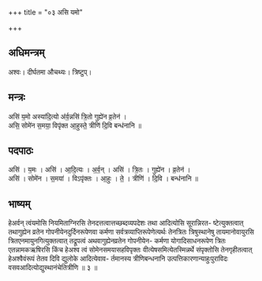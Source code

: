+++
title = "०३ असि यमो"

+++
## अधिमन्त्रम्
अश्वः। दीर्घतमा औचथ्यः। त्रिष्टुप्।

## मन्त्रः
असि॑ य॒मो अस्या॑दि॒त्यो अ॑र्व॒न्नसि॑ त्रि॒तो गुह्ये॑न व्र॒तेन॑ ।  
असि॒ सोमे॑न स॒मया॒ विपृ॑क्त आ॒हुस्ते॒ त्रीणि॑ दि॒वि बन्ध॑नानि ॥

## पदपाठः
असि॑ । य॒मः । असि॑ । आ॒दि॒त्यः । अ॒र्व॒न् । असि॑ । त्रि॒तः । गुह्ये॑न । व्र॒तेन॑ ।  
असि॑ । सोमे॑न । स॒मया॑ । विऽपृ॑क्तः । आ॒हुः । ते॒ । त्रीणि॑ । दि॒वि । बन्ध॑नानि ॥

## भाष्यम्
हेअर्वन् त्वंयमोसि नियमिताग्निरसि तेनदत्तत्वात्तच्छब्दव्यपदेशः तथा आदित्योसि सूरान्निरत- ष्टेत्युक्तत्वात् तथागुह्येन व्रतेन गोपनीयेनदुर्दिनरूपेणवा कर्मणा सर्वत्रव्याप्तिरूपेणेत्यर्थः तेनत्रितः त्रिषुस्थानेषु तायमानोवायुरसि त्रितएनमायुनगित्युक्तत्वात् तद्रूपत्वं अथवागुह्येनव्रतेन गोपनीयेन- कर्मणा योगादिसाधनरूपेण त्रितः एतन्नामकऋषिरसि किंच हेअश्व त्वं सोमेनसमयासहविपृक्तः वीत्येषसमित्येतस्मिन्नर्थे संपृक्तोसि तेनगृहीतत्वात् हेअश्वैवंरूपं तेतव दिवि द्युलोके आदित्येवाव- र्तमानस्य त्रीणिबन्धनानि उत्पत्तिकारणान्याहुःपुराविदः वसवआदित्योद्युस्थानंचेतित्रीणि ॥ ३ ॥